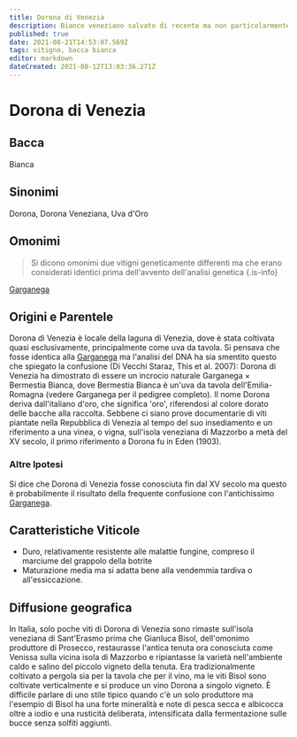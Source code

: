 ```yaml
---
title: Dorona di Venezia
description: Bianco veneziano salvato di recente ma non particolarmente antico.
published: true
date: 2021-08-21T14:53:07.569Z
tags: vitigno, bacca bianca
editor: markdown
dateCreated: 2021-08-12T13:03:36.271Z
---
```


# Dorona di Venezia

## Bacca
Bianca

## Sinonimi
Dorona, Dorona Veneziana, Uva d'Oro

## Omonimi
> Si dicono omonimi due vitigni geneticamente differenti ma che erano considerati identici prima dell'avvento dell'analisi genetica
{.is-info}


[Garganega](/vitigni/Italia/bacca-bianca/garganega)


## Origini e Parentele

Dorona di Venezia è locale della laguna di Venezia, dove è stata coltivata quasi esclusivamente, principalmente come uva da tavola. Si pensava che fosse identica alla [Garganega](/vitigni/Italia/bacca-bianca/garganega) ma l'analisi del DNA ha sia smentito questo che spiegato la confusione (Di Vecchi Staraz, This et al. 2007): Dorona di Venezia ha dimostrato di essere un incrocio naturale Garganega × Bermestia Bianca, dove Bermestia Bianca è un'uva da tavola dell'Emilia-Romagna (vedere Garganega per il pedigree completo). Il nome Dorona deriva dall'italiano d'oro, che significa 'oro', riferendosi al colore dorato delle bacche alla raccolta. Sebbene ci siano prove documentarie di viti piantate nella Repubblica di Venezia al tempo del suo insediamento e un riferimento a una vinea, o vigna, sull'isola veneziana di Mazzorbo a metà del XV secolo, il primo riferimento a Dorona fu in Eden (1903).

### Altre Ipotesi

Si dice che Dorona di Venezia fosse conosciuta fin dal XV secolo ma questo è probabilmente il risultato della frequente confusione con l'antichissimo [Garganega](/vitigni/Italia/bacca-bianca/garganega).

## Caratteristiche Viticole

- Duro, relativamente resistente alle malattie fungine, compreso il marciume del grappolo della botrite
- Maturazione media ma si adatta bene alla vendemmia tardiva o all'essiccazione.

## Diffusione geografica

In Italia, solo poche viti di Dorona di Venezia sono rimaste sull'isola veneziana di Sant'Erasmo prima che Gianluca Bisol, dell'omonimo produttore di Prosecco, restaurasse l'antica tenuta ora conosciuta come Venissa sulla vicina isola di Mazzorbo e ripiantasse la varietà nell'ambiente caldo e salino del piccolo vigneto della tenuta. Era tradizionalmente coltivato a pergola sia per la tavola che per il vino, ma le viti Bisol sono coltivate verticalmente e si produce un vino Dorona a singolo vigneto. È difficile parlare di uno stile tipico quando c'è un solo produttore ma l'esempio di Bisol ha una forte mineralità e note di pesca secca e albicocca oltre a iodio e una rusticità deliberata, intensificata dalla fermentazione sulle bucce senza solfiti aggiunti.